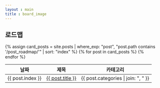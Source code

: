```yaml
---
layout : main
title : board_image
---
```


<div id="main" class="wrapper">
    <section>
        <div class="container">
            <div class="table-wrapper">
                <h2>로드맵</h2>
                <table class="alt">
                	<thead>
                		<tr>
                			<th>날짜</th>
                			<th>제목</th>
                			<th>카테고리</th>
                		</tr>
                	</thead>
                	<tbody>
                		{% assign card_posts = site.posts | where_exp: "post", "post.path contains '/post_roadmap/'" | sort: "index" %}
                        {% for post in card_posts %}
                        <tr>
                            <td>{{ post.index }}</td>
                            <td><a href="{{ post.url }}">{{ post.title }}</a></td>
                            <td>{{ post.categories | join: ", " }}</td>
                        </tr>
                        {% endfor %}
                	</tbody>
                	<tfoot>
                		<tr>
                			<td colspan="2"></td>
                			<td></td>
                		</tr>
                	</tfoot>
                </table>
            </div>
        </div>
    </section>
</div>